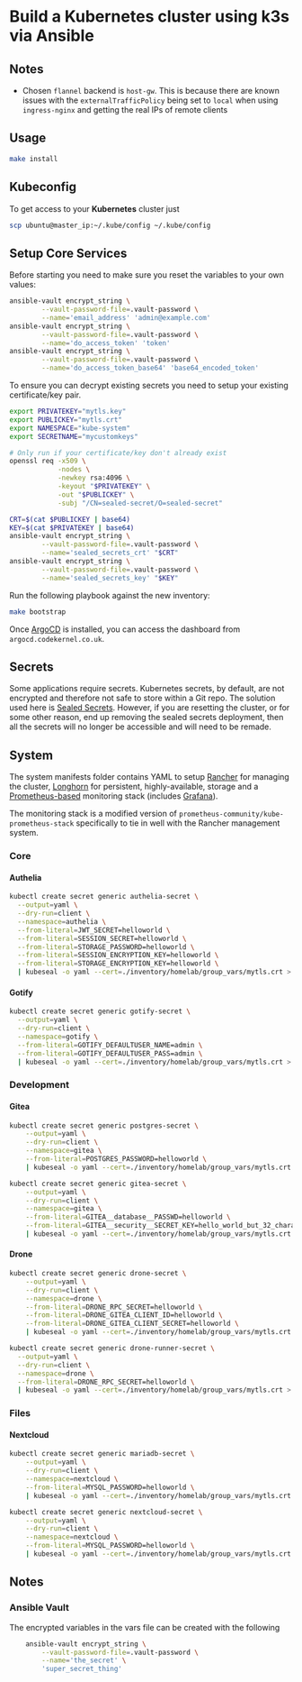 # Build a Kubernetes cluster using k3s via Ansible

## Notes
- Chosen `flannel` backend is `host-gw`. This is because there are known issues with the `externalTrafficPolicy` being
  set to `local` when using `ingress-nginx` and getting the real IPs of remote clients

## Usage

```bash
make install
```

## Kubeconfig

To get access to your **Kubernetes** cluster just

```bash
scp ubuntu@master_ip:~/.kube/config ~/.kube/config
```

## Setup Core Services

Before starting you need to make sure you reset the variables to your own values:
```bash
ansible-vault encrypt_string \
        --vault-password-file=.vault-password \
        --name='email_address' 'admin@example.com'
ansible-vault encrypt_string \
        --vault-password-file=.vault-password \
        --name='do_access_token' 'token'
ansible-vault encrypt_string \
        --vault-password-file=.vault-password \
        --name='do_access_token_base64' 'base64_encoded_token'
```

To ensure you can decrypt existing secrets you need to setup your existing certificate/key pair.
```bash
export PRIVATEKEY="mytls.key"
export PUBLICKEY="mytls.crt"
export NAMESPACE="kube-system"
export SECRETNAME="mycustomkeys"

# Only run if your certificate/key don't already exist
openssl req -x509 \
            -nodes \
            -newkey rsa:4096 \
            -keyout "$PRIVATEKEY" \
            -out "$PUBLICKEY" \
            -subj "/CN=sealed-secret/O=sealed-secret"

CRT=$(cat $PUBLICKEY | base64)
KEY=$(cat $PRIVATEKEY | base64)
ansible-vault encrypt_string \
        --vault-password-file=.vault-password \
        --name='sealed_secrets_crt' "$CRT"
ansible-vault encrypt_string \
        --vault-password-file=.vault-password \
        --name='sealed_secrets_key' "$KEY"
```

Run the following playbook against the new inventory:

```bash
make bootstrap
```

Once [ArgoCD](https://github.com/argoproj/argo-cd) is installed, you can access the dashboard from
`argocd.codekernel.co.uk`. 


## Secrets

Some applications require secrets. Kubernetes secrets, by default, are not encrypted and therefore not safe to store
within a Git repo. The solution used here is [Sealed Secrets](https://github.com/bitnami-labs/sealed-secrets). However,
if you are resetting the cluster, or for some  other reason, end up removing the sealed secrets deployment, then all
the secrets will no longer be accessible and will need to be remade.

## System

The system manifests folder contains YAML to setup [Rancher](https://github.com/rancher/rancher) for managing the
cluster, [Longhorn](https://github.com/longhorn/longhorn) for persistent, highly-available, storage and a
[Prometheus-based](https://github.com/prometheus-operator/kube-prometheus) monitoring stack (includes 
[Grafana](https://github.com/grafana/grafana)).

The monitoring stack is a modified version of `prometheus-community/kube-prometheus-stack` specifically to tie in well
with the Rancher management system.

### Core

#### Authelia
```bash
kubectl create secret generic authelia-secret \
  --output=yaml \
  --dry-run=client \
  --namespace=authelia \
  --from-literal=JWT_SECRET=helloworld \
  --from-literal=SESSION_SECRET=helloworld \
  --from-literal=STORAGE_PASSWORD=helloworld \
  --from-literal=SESSION_ENCRYPTION_KEY=helloworld \
  --from-literal=STORAGE_ENCRYPTION_KEY=helloworld \
  | kubeseal -o yaml --cert=./inventory/homelab/group_vars/mytls.crt > ./manifests/apps/00-core/01-authelia/05-sealed-secret.yml
```

#### Gotify
```bash
kubectl create secret generic gotify-secret \
  --output=yaml \
  --dry-run=client \
  --namespace=gotify \
  --from-literal=GOTIFY_DEFAULTUSER_NAME=admin \
  --from-literal=GOTIFY_DEFAULTUSER_PASS=admin \
  | kubeseal -o yaml --cert=./inventory/homelab/group_vars/mytls.crt > ./manifests/apps/00-core/03-gotify/03-sealed-secret.yml
```

### Development

#### Gitea
```bash
kubectl create secret generic postgres-secret \
    --output=yaml \
    --dry-run=client \
    --namespace=gitea \
    --from-literal=POSTGRES_PASSWORD=helloworld \
    | kubeseal -o yaml --cert=./inventory/homelab/group_vars/mytls.crt > ./manifests/apps/02-development/01-gitea/03-postgres-secret-sealed.yml
```

```bash
kubectl create secret generic gitea-secret \
    --output=yaml \
    --dry-run=client \
    --namespace=gitea \
    --from-literal=GITEA__database__PASSWD=helloworld \
    --from-literal=GITEA__security__SECRET_KEY=hello_world_but_32_characters_XX \
    | kubeseal -o yaml --cert=./inventory/homelab/group_vars/mytls.crt > ./manifests/apps/02-development/01-gitea/09-gitea-secret-sealed.yml
```

#### Drone
```bash
kubectl create secret generic drone-secret \
    --output=yaml \
    --dry-run=client \
    --namespace=drone \
    --from-literal=DRONE_RPC_SECRET=helloworld \
    --from-literal=DRONE_GITEA_CLIENT_ID=helloworld \
    --from-literal=DRONE_GITEA_CLIENT_SECRET=helloworld \
    | kubeseal -o yaml --cert=./inventory/homelab/group_vars/mytls.crt > ./manifests/apps/02-development/02-drone/02-secret-sealed.yml
```

```bash
kubectl create secret generic drone-runner-secret \
  --output=yaml \
  --dry-run=client \
  --namespace=drone \
  --from-literal=DRONE_RPC_SECRET=helloworld \
  | kubeseal -o yaml --cert=./inventory/homelab/group_vars/mytls.crt > ./manifests/apps/02-development/02-drone/10-runner-secret-sealed.yml
```

### Files

#### Nextcloud

```bash
kubectl create secret generic mariadb-secret \
    --output=yaml \
    --dry-run=client \
    --namespace=nextcloud \
    --from-literal=MYSQL_PASSWORD=helloworld \
    | kubeseal -o yaml --cert=./inventory/homelab/group_vars/mytls.crt > ./manifests/apps/03-files/01-nextcloud/03-mariadb-secret-sealed.yml
```

```bash
kubectl create secret generic nextcloud-secret \
    --output=yaml \
    --dry-run=client \
    --namespace=nextcloud \
    --from-literal=MYSQL_PASSWORD=helloworld \
    | kubeseal -o yaml --cert=./inventory/homelab/group_vars/mytls.crt > ./manifests/apps/03-files/01-nextcloud/09-nextcloud-secret-sealed.yml
```

## Notes

### Ansible Vault

The encrypted variables in the vars file can be created with the following

```bash
    ansible-vault encrypt_string \
        --vault-password-file=.vault-password \
        --name='the_secret' \
        'super_secret_thing'
```
